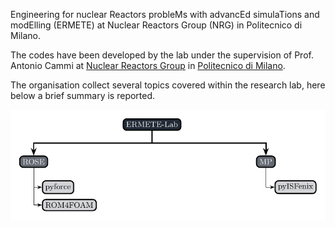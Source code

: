 Engineering for nuclear Reactors probleMs with advancEd simulaTions and modElling (ERMETE) at Nuclear Reactors Group (NRG) in Politecnico di Milano.

The codes have been developed by the lab under the supervision of Prof. Antonio Cammi at [Nuclear Reactors Group](https://www.nuclearenergy.polimi.it/) in [Politecnico di Milano](https://www.polimi.it/).

The organisation collect several topics covered within the research lab, here below a brief summary is reported.

<img title="ERMETE Scheme" alt="Alt text" src="./ermete_scheme.pdf">